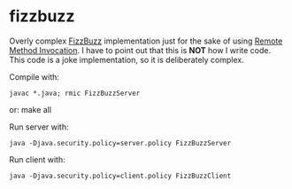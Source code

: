 fizzbuzz
========

Overly complex [FizzBuzz](http://en.wikipedia.org/wiki/Bizz_buzz) 
implementation just for the sake of using [Remote Method Invocation](http://en.wikipedia.org/wiki/Java_remote_method_invocation).
I have to point out that this is **NOT** how I write code. This code is
a joke implementation, so it is deliberately complex.



Compile with:

	javac *.java; rmic FizzBuzzServer

or:
	make all

	
Run server with: 

	java -Djava.security.policy=server.policy FizzBuzzServer



Run client with:	

	java -Djava.security.policy=client.policy FizzBuzzClient
